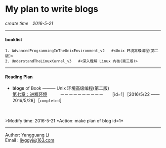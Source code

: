 # My plan to write blogs
*create time　2016-5-21*

-------------------------------------------
#### booklist
    1. AdvancedProgrammingInTheUnixEnvironment_v2   #<Unix 环境高级编程(第二版)>  
    2. UnderstandTheLinuxKernel_v3   #<深入理解 Linux 内核(第三版)>

----------------------------------------
#### Reading Plan
- **blogs** of Book ——— Unix 环境高级编程(第二版)  
[第七章：进程环境](https://github.com/JMWY/MyBlog/blob/master/AdvancedProgrammingInTheUnixEnvironment_v2/chapter7_process_environment.md)　　　－－－－－－－－－－　　［id=1］［2016/5/22 —— 2016/5/28］［`completed`］

        
        
        
<br />
<br />
>Modify time: 2016-5-21  
 *Action: make plan of blog id=1*

------------------------------------------------------

Auther: Yangguang Li  
Email : liyggyj@163.com 













